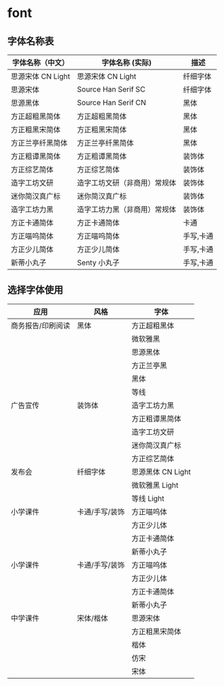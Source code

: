 # font

## 字体名称表

| 字体名称（中文）  | 字体名称 (实际)              | 描述      |
| ----------------- | ---------------------------- | --------- |
| 思源宋体 CN Light | 思源宋体 CN Light            | 纤细字体  |
| 思源宋体          | Source Han Serif SC          | 纤细字体  |
| 思源黑体          | Source Han Serif CN          | 黑体      |
| 方正超粗黑简体    | 方正超粗黑简体               | 黑体      |
| 方正粗黑宋简体    | 方正粗黑宋简体               | 黑体      |
| 方正兰亭纤黑简体  | 方正兰亭纤黑简体             | 黑体      |
| 方正粗谭黑简体    | 方正粗谭黑简体               | 装饰体    |
| 方正综艺简体      | 方正综艺简体                 | 装饰体    |
| 造字工坊文研      | 造字工坊文研（非商用）常规体 | 装饰体    |
| 迷你简汉真广标    | 迷你简汉真广标               | 装饰体    |
| 造字工坊力黑      | 造字工坊力黑（非商用）常规体 | 装饰体    |
| 方正卡通简体      | 方正卡通简体                 | 卡通      |
| 方正喵呜简体      | 方正喵呜简体                 | 手写,卡通 |
| 方正少儿简体      | 方正少儿简体                 | 手写,卡通 |
| 新蒂小丸子        | Senty 小丸子                 | 手写,卡通 |

## 选择字体使用

| 应用              | 风格           | 字体              |
| ----------------- | -------------- | ----------------- |
| 商务报告/印刷阅读 | 黑体           | 方正超粗黑体      |
|                   |                | 微软雅黑          |
|                   |                | 思源黑体          |
|                   |                | 方正兰亭黑        |
|                   |                | 黑体              |
|                   |                | 等线              |
| 广告宣传          | 装饰体         | 造字工坊力黑      |
|                   |                | 方正粗谭黑简体    |
|                   |                | 造字工坊文研      |
|                   |                | 迷你简汉真广标    |
|                   |                | 方正综艺简体      |
| 发布会            | 纤细字体       | 思源黑体 CN Light |
|                   |                | 微软雅黑 Light    |
|                   |                | 等线 Light        |
| 小学课件          | 卡通/手写/装饰 | 方正喵呜体        |
|                   |                | 方正少儿体        |
|                   |                | 方正卡通简体      |
|                   |                | 新蒂小丸子        |
| 小学课件          | 卡通/手写/装饰 | 方正喵呜体        |
|                   |                | 方正少儿体        |
|                   |                | 方正卡通简体      |
|                   |                | 新蒂小丸子        |
| 中学课件          | 宋体/楷体      | 思源宋体          |
|                   |                | 方正粗黑宋简体    |
|                   |                | 楷体              |
|                   |                | 仿宋              |
|                   |                | 宋体              |
